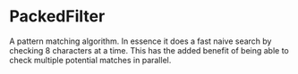 # PackedFilter
A pattern matching algorithm. In essence it does a fast naive search by checking 8 characters at a time. This has the added benefit of being able to check multiple 
potential matches in parallel. 
